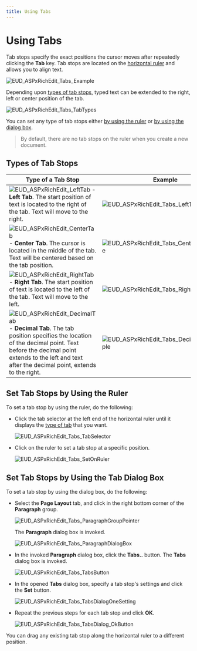 ```yaml
---
title: Using Tabs
---
```

# Using Tabs
Tab stops specify the exact positions the cursor moves after repeatedly clicking the **Tab** key. Tab stops are located on the [horizontal ruler](../../../../interface-elements-for-web/articles/rich-text-editor/viewing-and-navigating/show-horizontal-ruler.md) and allows you to align text.

![EUD_ASPxRichEdit_Tabs_Example](../../../images/Img117911.png)

Depending upon [types of tab stops](#tab_types), typed text can be extended to the right, left or center position of the tab.

![EUD_ASPxRichEdit_Tabs_TabTypes](../../../images/Img117912.png)

You can set any type of tab stops either [by using the ruler](#ruler) or [by using the dialog box](#dialog_box).

> By default, there are no tab stops on the ruler when you create a new document.

## <a name="tab_types"/>Types of Tab Stops
| Type of a Tab Stop | Example |
|---|---|
| ![EUD_ASPxRichEdit_LeftTab](../../../images/Img117883.png) - **Left Tab**. The start position of text is located to the right of the tab. Text will move to the right. | ![EUD_ASPxRichEdit_Tabs_LeftTabExample](../../../images/Img117913.png) |
| ![EUD_ASPxRichEdit_CenterTab](../../../images/Img117885.png) - **Center Tab**. The cursor is located in the middle of the tab. Text will be centered based on the tab position. | ![EUD_ASPxRichEdit_Tabs_CenterTabExample](../../../images/Img117915.png) |
| ![EUD_ASPxRichEdit_RightTab](../../../images/Img117884.png) - **Right Tab**. The start position of text is located to the left of the tab. Text will move to the left. | ![EUD_ASPxRichEdit_Tabs_RightTabExample](../../../images/Img117914.png) |
| ![EUD_ASPxRichEdit_DecimalTab](../../../images/Img117886.png) - **Decimal Tab**. The tab position specifies the location of the decimal point. Text before the decimal point extends to the left and text after the decimal point, extends to the right. | ![EUD_ASPxRichEdit_Tabs_DecimalTabExample](../../../images/Img117916.png) |

## <a name="ruler"/>Set Tab Stops by Using the Ruler
To set a tab stop by using the ruler, do the following:
* Click the tab selector at the left end of the horizontal ruler until it displays the [type of tab](#tab_types) that you want.
	
	![EUD_ASPxRichEdit_Tabs_TabSelector](../../../images/Img117917.png)
* Click on the ruler to set a tab stop at a specific position.
	
	![EUD_ASPxRichEdit_Tabs_SetOnRuler](../../../images/Img117918.png)
 

## <a name="dialog_box"/>Set Tab Stops by Using the Tab Dialog Box
To set a tab stop by using the dialog box, do the following:
* Select the **Page Layout** tab, and click in the right bottom corner of the **Paragraph** group.
	
	![EUD_ASPxRichEdit_Tabs_ParagraphGroupPointer](../../../images/Img117919.png)
	
	The **Paragraph** dialog box is invoked.
	
	![EUD_ASPxRichEdit_Tabs_ParagraphDialogBox](../../../images/Img117920.png)
* In the invoked **Paragraph** dialog box, click the **Tabs..** button. The **Tabs** dialog box is invoked.
	
	![EUD_ASPxRichEdit_Tabs_TabsButton](../../../images/Img117921.png)
* In the opened **Tabs** dialog box, specify a tab stop's settings and click the **Set** button.
	
	![EUD_ASPxRichEdit_Tabs_TabsDialogOneSetting](../../../images/Img117923.png)
* Repeat the previous steps for each tab stop and click **OK**.
	
	![EUD_ASPxRichEdit_Tabs_TabsDialog_OkButton](../../../images/Img117924.png)

You can drag any existing tab stop along the horizontal ruler to a different position.